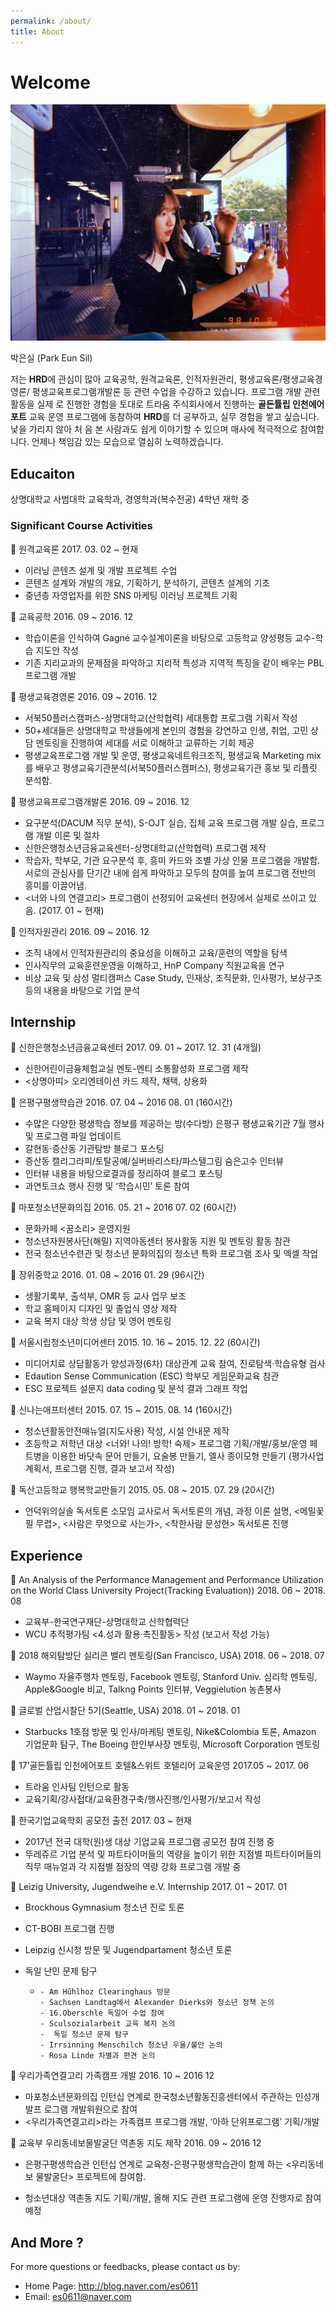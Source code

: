 ```yaml
---
permalink: /about/
title: About
---
```


# Welcome

![1541151248969](/assets/images/user.jpg)


박은실 (Park Eun Sil)

저는 **HRD**에 관심이 많아 교육공학, 원격교육론, 인적자원관리, 평생교육론/평생교육경영론/ 평생교육프로그램개발론 등 관련 수업을 수강하고 있습니다.  프로그램  개발  관련  활동을  실제 로 진행한 경험을 토대로 트라움 주식회사에서 진행하는 **골든튤립 인천에어포트** 교육 운영 프로그램에  동참하여  **HRD**를  더 공부하고,  실무  경험을  쌓고  싶습니다.  낯을  가리지  않아  처 음 본 사람과도  쉽게  이야기할  수 있으며  매사에  적극적으로  참여합니다.  언제나  책임감   있는 모습으로 열심히 노력하겠습니다.


## Educaiton

상명대학교 사범대학 교육학과, 경영학과(복수전공) 4학년 재학 중



### Significant Course Activities

	원격교육론 2017. 03. 02 ~ 현재

- 이러닝 콘텐츠 설계 및 개발 프로젝트 수업
- 콘텐츠 설계와 개발의 개요, 기획하기, 분석하기, 콘텐츠 설계의 기초
- 중년층 자영업자를 위한 SNS 마케팅 이러닝 프로젝트 기획




	교육공학 2016. 09 ~ 2016. 12

- 학습이론을 인식하여 Gagné 교수설계이론을 바탕으로 고등학교 양성평등 교수-학습 지도안 작성
- 기존 지리교과의 문제점을 파악하고 지리적 특성과 지역적 특징을 같이 배우는 PBL 프로그램 개발



	평생교육경영론 2016. 09 ~ 2016. 12

- 서북50플러스캠퍼스-상명대학교(산학협력) 세대통합 프로그램 기획서 작성
- 50+세대들은 상명대학교 학생들에게 본인의 경험을 강연하고 인생, 취업, 고민 상담 멘토링을 진행하여 세대를 서로 이해하고 교류하는 기회 제공
- 평생교육프로그램 개발 및 운영, 평생교육네트워크조직, 평생교육 Marketing mix를 배우고 평생교육기관분석(서북50플러스캠퍼스), 평생교육기관 홍보 및 리플릿 분석함.



	평생교육프로그램개발론 2016. 09 ~ 2016. 12

- 요구분석(DACUM  직무  분석),  S-OJT  실습,  집체  교육  프로그램  개발  실습,  프로그램 개발 이론 및 절차
- 신한은행청소년금융교육센터-상명대학교(산학협력) 프로그램 제작
- 학습자, 학부모, 기관 요구분석 후, 흥미 카드와 조별 가상  인물  프로그램을  개발함.  서로의 관심사를 단기간 내에 쉽게 파악하고 모두의 참여를 높여  프로그램  전반의  흥미를 이끌어냄.
- <너와 나의 연결고리> 프로그램이 선정되어 교육센터 현장에서 실제로 쓰이고 있음. (2017. 01 ~ 현재)



	인적자원관리 2016. 09 ~ 2016. 12

- 조직 내에서 인적자원관리의 중요성을 이해하고 교육/훈련의 역할을 탐색
- 인사직무의 교육훈련운영을 이해하고, HnP Company 직원교육을 연구
- 비상 교육 및 삼성 멀티캠퍼스  Case  Study, 인재상,  조직문화,  인사평가,  보상구조  등의 내용을 바탕으로 기업 분석



## Internship

	신한은행청소년금융교육센터 2017. 09. 01 ~ 2017. 12. 31 (4개월)

- 신한어린이금융체험교실 멘토-멘티 소통활성화 프로그램 제작
- <상명아띠> 오리엔테이션 카드 제작, 채택, 상용화




	은평구평생학습관 2016. 07. 04 ~ 2016 08. 01 (160시간)

- 수많은  다양한  평생학습  정보를  제공하는  방(수다방)  은평구  평생교육기관  7월  행사 및 프로그램 파일 업데이트
- 갈현동·증산동   기관탐방  블로그   포스팅
- 증산동 캘리그라피/토탈공예/실버바리스타/파스텔그림 숨은고수 인터뷰
- 인터뷰 내용을 바탕으로결과를 정리하여 블로그 포스팅
- 과연토크쇼 행사 진행 및 ‘학습시민’ 토론 참여



	마포청소년문화의집 2016. 05. 21 ~ 2016 07. 02 (60시간)

- 문화카페 <꿈소리> 운영지원
- 청소년자원봉사단(해밀) 지역아동센터 봉사활동 지원 및 멘토링 활동 참관
- 전국 청소년수련관 및 청소년 문화의집의 청소년 특화 프로그램 조사 및 엑셀 작업



	장위중학교 2016. 01. 08 ~ 2016 01. 29 (96시간)

- 생활기록부, 출석부, OMR 등 교사 업무 보조
- 학교 홈페이지 디자인 및 졸업식 영상 제작
- 교육 복지 대상 학생 상담 및 영어 멘토링



	서울시립청소년미디어센터 2015. 10. 16 ~ 2015.  12.  22 (60시간)

- 미디어치료 상담활동가 양성과정(6차) 대상관계 교육 참여, 진로탐색·학습유형 검사
- Edaution Sense Communication (ESC) 학부모 게임문화교육 참관
- ESC 프로젝트 설문지 data coding 및 분석 결과 그래프 작업



	신나는애프터센터 2015. 07. 15 ~ 2015. 08. 14 (160시간)

- 청소년활동안전매뉴얼(지도사용) 작성, 시설 안내문 제작
- 초등학교 저학년 대상 <너와! 나의! 방학! 숙제> 프로그램 기획/개발/홍보/운영 페트병을 이용한 바닷속 문어 만들기, 요술봉 만들기, 엘사 종이모형 만들기 (평가사업계획서, 프로그램 진행, 결과 보고서 작성)



	독산고등학교 행복학교만들기 2015. 05. 08 ~ 2015. 07. 29 (20시간)

- 언덕위의실솔  독서토론  소모임  교사로서  독서토론의  개념,  과정  이론  설명,  <메밀꽃 필 무렵>, <사람은 무엇으로 사는가>, <착한사람 문성현> 독서토론 진행



## Experience

	An Analysis of the Performance Management and Performance Utilization on the World Class University Project(Tracking Evaluation)) 2018. 06 ~ 2018. 08

- 교육부-한국연구재단-상명대학교 산학협력단
- WCU 추적평가팀 <4.성과 활용·촉진활동> 작성 (보고서 작성 가능)



	2018 해외탐방단 실리콘 밸리 멘토링(San Francisco, USA) 2018. 06 ~ 2018. 07

- Waymo 자율주행차 멘토링, Facebook 멘토링, Stanford Univ. 심리학 멘토링, Apple&Google 비교, Talkng Points 인터뷰, Veggielution 농촌봉사



	글로벌 산업시찰단 5기(Seattle, USA) 2018. 01 ~ 2018. 01

- Starbucks 1호점 방문 및 인사/마케팅 멘토링, Nike&Colombia 토론, Amazon 기업문화 탐구, The Boeing 한인부사장 멘토링, Microsoft Corporation 멘토링



	17’골든튤립 인천에어포트 호텔&스위트 호텔리어 교육운영 2017.05 ~ 2017. 06

- 트라움 인사팀 인턴으로 활동
- 교육기획/강사접대/교육환경구축/행사진행/인사평가/보고서 작성



	한국기업교육학회 공모전 출전 2017. 03 ~ 현재

- 2017년 전국 대학(원)생 대상 기업교육 프로그램 공모전 참여 진행 중
- 뚜레쥬르 기업 분석  및  파트타이머들의 역량을  높이기  위한  지점별  파트타이머들의 직무 매뉴얼과 각 지점별 점장의 역량 강화 프로그램 개발 중



	Leizig University, Jugendweihe e.V. Internship 2017. 01 ~ 2017. 01

-  Brockhous Gymnasium 청소년 진로 토론

- CT-BOBI 프로그램 진행

-  Leipzig 신시청 방문 및 Jugendpartament 청소년 토론

- 독일 난민 문제 탐구

    -     - Am Hűhlhoz Clearinghaus 방문
          - Sachsen Landtag에서 Alexander Dierks와 청소년 정책 논의
          - 16.Oberschle 독일어 수업 참여
          - Sculsozialarbeit 교육 복지 논의
          -  독일 청소년 문제 탐구
          - Irrsinning Menschilch 청소년 우울/불안 논의
          - Rosa Linde 차별과 편견 논의



	우리가족연결고리 가족캠프 개발 2016. 10 ~ 2016 12

- 마포청소년문화의집 인턴십 연계로 한국청소년활동진흥센터에서 주관하는 인성개발프 로그램 개발위원으로 참여
- <우리가족연결고리>라는 가족캠프 프로그램 개발, ‘아하 단위프로그램’ 기획/개발



	교육부 우리동네보물발굴단 역촌동 지도 제작 2016. 09 ~ 2016 12

- 은평구평생학습관 인턴십 연계로 교육청-은평구평생학습관이 함께 하는 <우리동네보 물발굴단> 프로젝트에 참여함.

- 청소년대상 역촌동 지도 기획/개발,  올해  지도  관련  프로그램에  운영  진행자로  참여  예정




## And More ?

For more questions or feedbacks, please contact us by:

- Home Page: http://blog.naver.com/es0611
- Email: <es0611@naver.com>
